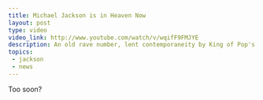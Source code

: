 ```yaml
---
title: Michael Jackson is in Heaven Now
layout: post
type: video
video_link: http://www.youtube.com/watch/v/wqifF9FMJYE
description: An old rave number, lent contemporaneity by King of Pop's demise.
topics:
 - jackson
 - news
---
```

Too soon?